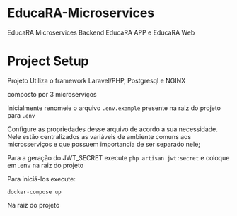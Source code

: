# EducaRA-Microservices
EducaRA Microservices
Backend EducaRA APP e EducaRA Web

# Project Setup
Projeto Utiliza o framework Laravel/PHP, Postgresql e NGINX

composto por 3 microserviços

Inicialmente renomeie o arquivo `.env.example` presente na raiz do projeto para `.env`

Configure as propriedades desse arquivo de acordo a sua necessidade. Nele estão centralizados as variáveis de ambiente comuns aos microsserviços e que possuem importancia de ser separado nele;

Para a geração do JWT_SECRET execute `php artisan jwt:secret` e coloque em .env na raiz do projeto

Para iniciá-los execute:

```
docker-compose up
```

Na raiz do projeto
